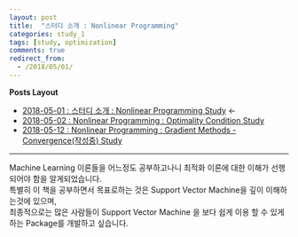 ```yaml
---
layout: post
title:  "스터디 소개 : Nonlinear Programming"
categories: study_1
tags: [study, optimization]
comments: true
redirect_from:
  - /2018/05/01/
---
```


**Posts Layout**

- [2018-05-01 : 스터디 소개 : Nonlinear Programming Study](https://000namc.github.io/blog/2018/05/01/Nonlinear-Programming/) $\leftarrow$  
- [2018-05-02 : Nonlinear Programming : Optimality Condition Study](https://000namc.github.io/blog/2018/05/02/Nonlinear-Programming-Optimality-Condition/)
- [2018-05-12 : Nonlinear Programming : Gradient Methods - Convergence(작성중) Study](https://000namc.github.io/blog/2018/05/12/Nonlinear-Programming-Gradient-Methods-Convergence/)

___

Machine Learning 이론들을 어느정도 공부하고나니 최적화 이론에 대한 이해가 선행되어야 함을 알게되었습니다.   
특별히 이 책을 공부하면서 목표로하는 것은 Support Vector Machine을 깊이 이해하는것에 있으며,   
최종적으로는 많은 사람들이 Support Vector Machine 을 보다 쉽게 이용 할 수 있게하는 Package를 개발하고 싶습니다.

